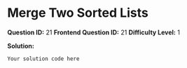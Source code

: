 
  # Merge Two Sorted Lists
  
  **Question ID:** 21
  **Frontend Question ID:** 21
  **Difficulty Level:** 1
  
  **Solution:**  
  ```
  Your solution code here
  ```
    